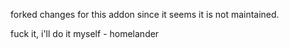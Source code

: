 forked changes for this addon since it seems it is not maintained.

fuck it, i'll do it myself - homelander
